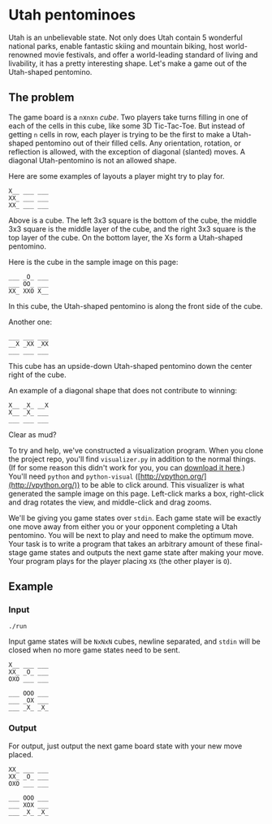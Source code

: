 # Utah pentominoes

Utah is an unbelievable state. Not only does Utah contain 5 wonderful national
parks, enable fantastic skiing and mountain biking, host world-renowned
movie festivals, and offer a world-leading standard of living and
livability, it has a pretty interesting shape. Let's make a game out of
the Utah-shaped pentomino.

## The problem

The game board is a `n`x`n`x`n` *cube*. Two players take turns filling in one
of each of the cells in this cube, like some 3D Tic-Tac-Toe. But instead of
getting `n` cells in row, each player is trying to be the first to make a
Utah-shaped pentomino out of their filled cells. Any orientation, rotation, or
reflection is allowed, with the exception of diagonal (slanted) moves. A
diagonal Utah-pentomino is not an allowed shape.

Here are some examples of layouts a player might try to play for.

```
X__ ___ ___
XX_ ___ ___
XX_ ___ ___
```

Above is a cube. The left 3x3 square is the bottom of the cube, the middle 3x3
square is the middle layer of the cube, and the right 3x3 square is the top
layer of the cube. On the bottom layer, the Xs form a Utah-shaped pentomino.

Here is the cube in the sample image on this page:

```
___ _O_ ___
___ OO_ ___
XX_ XXO X__
```

In this cube, the Utah-shaped pentomino is along the front side of the cube.

Another one:

```
___ ___ ___
__X _XX _XX
___ ___ ___
```

This cube has an upside-down Utah-shaped pentomino down the center right of the
cube.

An example of a diagonal shape that does not contribute to winning:


```
X__ _X_ __X
X__ _X_ ___
___ ___ ___
```

Clear as mud?

To try and help, we've constructed a visualization program. When you clone the
project repo, you'll find `visualizer.py` in addition to the normal things.
(If for some reason this didn't work for you, you can
<a href="/static/files/visualizer.py">download it here</a>.)
You'll need `python` and `python-visual`
([http://vpython.org/](http://vpython.org/)) to be able to click around.
This visualizer is what generated the sample image on this page. Left-click
marks a box, right-click and drag rotates the view, and middle-click and drag
zooms.

We'll be giving you game states over `stdin`. Each game state will be exactly
one move away from either you or your opponent completing a Utah pentomino.
You will be next to play and need to make the optimum move. Your task is to
write a program that takes an arbitrary amount of these final-stage game
states and outputs the next game state after making your move. Your program
plays for the player placing `X`s (the other player is `O`).

## Example

### Input

```
./run
```

Input game states will be `NxNxN` cubes, newline separated, and `stdin` will be
closed when no more game states need to be sent.

```
X__ ___ ___
XX_ _O_ ___
OXO ___ ___

___ OOO ___
___ _OX ___
___ _X_ _X_
```

### Output

For output, just output the next game board state with your new move placed.

```
XX_ ___ ___
XX_ _O_ ___
OXO ___ ___

___ OOO ___
___ XOX ___
___ _X_ _X_
```
